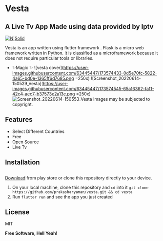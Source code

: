 # Vesta
## A Live Tv App Made using data provided by Iptv
[![N|Solid](https://flask.palletsprojects.com/en/2.0.x/_images/flask-logo.png)](https://flask.palletsprojects.com/en/2.0.x/)

Vesta is an app written using flutter framework .
Flask is a micro web framework written in Python. It is classified as a microframework because it does not require particular tools or libraries.

- ✨Magic ✨
![vesta cover](https://user-images.githubusercontent.com/63445447/173574433-0d5e70fc-5822-4a65-bd0e-1365ff6d7685.png =250x)
![Screenshot_20220614-150529_Vesta](https://user-images.githubusercontent.com/63445447/173574545-65a16362-fa11-42c4-aec7-b37573e2a13c.png =250x)![Screenshot_20220614-150553_Vesta](https://user-images.githubusercontent.com/63445447/173574579-fc5a0047-50ae-4a2b-8a98-3e295c11c715.png)
Images may be subjected to copyright.


## Features

- Select Different Countries
- Free
- Open Source
- Live Tv




## Installation
## 

[Download](https://play.google.com/store/apps/details?id=com.otft.vesta) from play store or clone this repository directly to your device.

1. On your local machine, clone this repository and `cd` into it `git clone https://github.com/prakasharyaman/vesta.git && cd vesta`
7. Run `flutter run` and see the app you just created

## License

MIT

**Free Software, Hell Yeah!**

